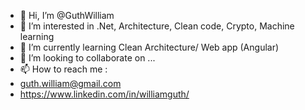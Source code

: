 - 👋 Hi, I’m @GuthWilliam
- 👀 I’m interested in .Net, Architecture, Clean code, Crypto, Machine learning
- 🌱 I’m currently learning Clean Architecture/ Web app (Angular)
- 💞️ I’m looking to collaborate on ...
- 📫 How to reach me :
-  guth.william@gmail.com
-  https://www.linkedin.com/in/williamguth/

<!---
GuthWilliam/GuthWilliam is a ✨ special ✨ repository because its `README.md` (this file) appears on your GitHub profile.
You can click the Preview link to take a look at your changes.
--->
